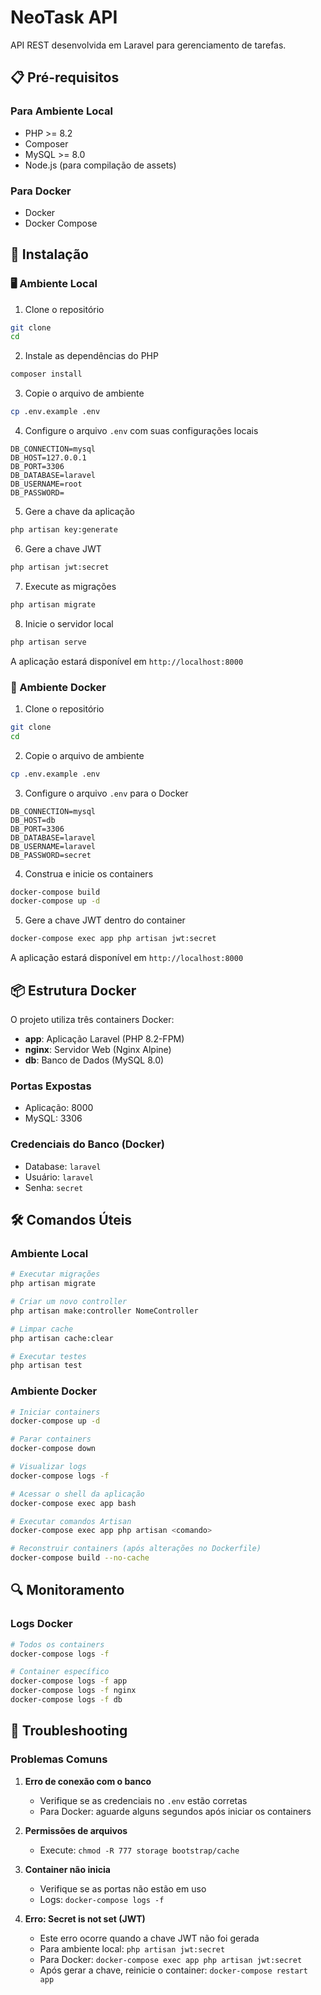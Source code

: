# NeoTask API

API REST desenvolvida em Laravel para gerenciamento de tarefas.

## 📋 Pré-requisitos

### Para Ambiente Local
- PHP >= 8.2
- Composer
- MySQL >= 8.0
- Node.js (para compilação de assets)

### Para Docker
- Docker
- Docker Compose

## 🚀 Instalação

### 🖥️ Ambiente Local

1. Clone o repositório
```bash
git clone 
cd 
```

2. Instale as dependências do PHP
```bash
composer install
```

3. Copie o arquivo de ambiente
```bash
cp .env.example .env
```

4. Configure o arquivo `.env` com suas configurações locais
```env
DB_CONNECTION=mysql
DB_HOST=127.0.0.1
DB_PORT=3306
DB_DATABASE=laravel
DB_USERNAME=root
DB_PASSWORD=
```

5. Gere a chave da aplicação
```bash
php artisan key:generate
```

6. Gere a chave JWT
```bash
php artisan jwt:secret
```

7. Execute as migrações
```bash
php artisan migrate
```

8. Inicie o servidor local
```bash
php artisan serve
```

A aplicação estará disponível em `http://localhost:8000`

### 🐳 Ambiente Docker

1. Clone o repositório
```bash
git clone 
cd 
```

2. Copie o arquivo de ambiente
```bash
cp .env.example .env
```

3. Configure o arquivo `.env` para o Docker
```env
DB_CONNECTION=mysql
DB_HOST=db
DB_PORT=3306
DB_DATABASE=laravel
DB_USERNAME=laravel
DB_PASSWORD=secret
```

4. Construa e inicie os containers
```bash
docker-compose build
docker-compose up -d
```

5. Gere a chave JWT dentro do container
```bash
docker-compose exec app php artisan jwt:secret
```

A aplicação estará disponível em `http://localhost:8000`

## 📦 Estrutura Docker

O projeto utiliza três containers Docker:
- **app**: Aplicação Laravel (PHP 8.2-FPM)
- **nginx**: Servidor Web (Nginx Alpine)
- **db**: Banco de Dados (MySQL 8.0)

### Portas Expostas
- Aplicação: 8000
- MySQL: 3306

### Credenciais do Banco (Docker)
- Database: `laravel`
- Usuário: `laravel`
- Senha: `secret`

## 🛠️ Comandos Úteis

### Ambiente Local
```bash
# Executar migrações
php artisan migrate

# Criar um novo controller
php artisan make:controller NomeController

# Limpar cache
php artisan cache:clear

# Executar testes
php artisan test
```

### Ambiente Docker
```bash
# Iniciar containers
docker-compose up -d

# Parar containers
docker-compose down

# Visualizar logs
docker-compose logs -f

# Acessar o shell da aplicação
docker-compose exec app bash

# Executar comandos Artisan
docker-compose exec app php artisan <comando>

# Reconstruir containers (após alterações no Dockerfile)
docker-compose build --no-cache
```

## 🔍 Monitoramento

### Logs Docker
```bash
# Todos os containers
docker-compose logs -f

# Container específico
docker-compose logs -f app
docker-compose logs -f nginx
docker-compose logs -f db
```

## 🚨 Troubleshooting

### Problemas Comuns

1. **Erro de conexão com o banco**
   - Verifique se as credenciais no `.env` estão corretas
   - Para Docker: aguarde alguns segundos após iniciar os containers

2. **Permissões de arquivos**
   - Execute: `chmod -R 777 storage bootstrap/cache`

3. **Container não inicia**
   - Verifique se as portas não estão em uso
   - Logs: `docker-compose logs -f`

4. **Erro: Secret is not set (JWT)**
   - Este erro ocorre quando a chave JWT não foi gerada
   - Para ambiente local: `php artisan jwt:secret`
   - Para Docker: `docker-compose exec app php artisan jwt:secret`
   - Após gerar a chave, reinicie o container: `docker-compose restart app`

